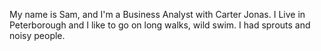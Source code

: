 My name is Sam, and I'm a Business Analyst with Carter Jonas. 
I Live in Peterborough and I like to go on long walks, wild swim.
I had sprouts and noisy people.
